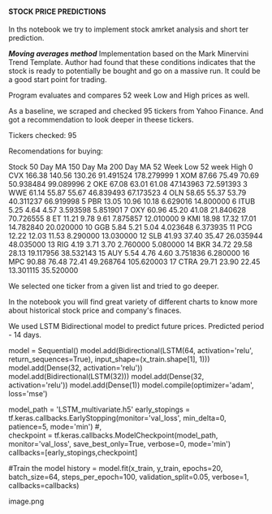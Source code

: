 #### STOCK PRICE PREDICTIONS

In ths notebook we try to implement stock amrket analysis and short ter prediction.

***Moving averages method***
Implementation based on the Mark Minervini Trend Template. Author had found that these conditions indicates that the stock is ready to potentially be bought and go on a massive run. It could be a good start point for trading.

Program evaluates and compares 52 week Low and High prices as well. 

As a baseline, we scraped and checked 95 tickers from Yahoo Finance. And got a recommendation to look deeper in theese tickers.

Tickers checked: 95

Recomendations for buying:

   Stock  50 Day MA  150 Day Ma  200 Day MA  52 Week Low  52 week High
0    CVX     166.38      140.56      130.26    91.491524    178.279999
1    XOM      87.66       75.49       70.69    50.938484     99.089996
2    OKE      67.08       63.01       61.08    47.143963     72.591393
3    WWE      61.14       55.87       55.67    46.839493     67.173523
4    OLN      58.65       55.37       53.79    40.311237     66.919998
5    PBR      13.05       10.96       10.18     6.629016     14.800000
6   ITUB       5.25        4.64        4.57     3.593598      5.851901
7    OXY      60.96       45.20       41.08    21.840628     70.726555
8     ET      11.21        9.78        9.61     7.875857     12.010000
9    KMI      18.98       17.32       17.01    14.782840     20.020000
10   GGB       5.84        5.21        5.04     4.023648      6.373935
11   PCG      12.22       12.03       11.53     8.290000     13.030000
12   SLB      41.93       37.40       35.47    26.035944     48.035000
13   RIG       4.19        3.71        3.70     2.760000      5.080000
14   BKR      34.72       29.58       28.13    19.117956     38.532143
15   AUY       5.54        4.76        4.60     3.751836      6.280000
16   MPC      90.88       76.48       72.41    49.268764    105.620003
17  CTRA      29.71       23.90       22.45    13.301115     35.520000



We selected one ticker from a given list and tried to go deeper.

In the notebook you will find great variety of different charts to know more about historical stock price and company's finaces.

We used LSTM Bidirectional model to predict future prices. Predicted period - 14 days.

model = Sequential()
model.add(Bidirectional(LSTM(64, activation='relu', return_sequences=True),  input_shape=(x_train.shape[1], 1)))
model.add(Dense(32, activation='relu'))
model.add(Bidirectional(LSTM(32)))
model.add(Dense(32, activation='relu'))
model.add(Dense(1))
model.compile(optimizer='adam', loss='mse')

model_path = 'LSTM_multivariate.h5'
early_stopings = tf.keras.callbacks.EarlyStopping(monitor='val_loss', min_delta=0, patience=5, mode='min') #,  
checkpoint =  tf.keras.callbacks.ModelCheckpoint(model_path, monitor='val_loss', save_best_only=True,  verbose=0, mode='min') 
callbacks=[early_stopings,checkpoint] 

#Train the model
history = model.fit(x_train, y_train, epochs=20, batch_size=64, steps_per_epoch=100, validation_split=0.05, verbose=1, callbacks=callbacks)

image.png



